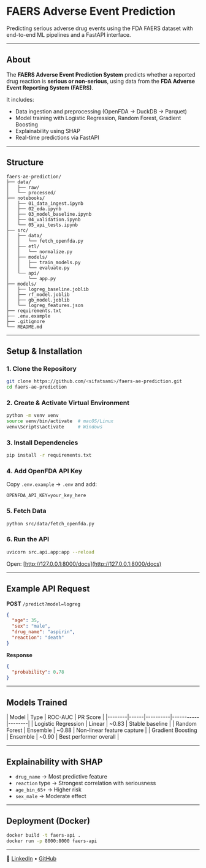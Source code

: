 # FAERS Adverse Event Prediction

Predicting serious adverse drug events using the FDA FAERS dataset with end-to-end ML pipelines and a FastAPI interface.

---

## About

The **FAERS Adverse Event Prediction System** predicts whether a reported drug reaction is **serious or non-serious**, using data from the **FDA Adverse Event Reporting System (FAERS)**.

It includes:
- Data ingestion and preprocessing (OpenFDA → DuckDB → Parquet)
- Model training with Logistic Regression, Random Forest, Gradient Boosting
- Explainability using SHAP
- Real-time predictions via FastAPI

---

## Structure

```
faers-ae-prediction/
├── data/
│   ├── raw/
│   └── processed/
├── notebooks/
│   ├── 01_data_ingest.ipynb
│   ├── 02_eda.ipynb
│   ├── 03_model_baseline.ipynb
│   ├── 04_validation.ipynb
│   └── 05_api_tests.ipynb
├── src/
│   ├── data/
│   │   └── fetch_openfda.py
│   ├── etl/
│   │   └── normalize.py
│   ├── models/
│   │   ├── train_models.py
│   │   └── evaluate.py
│   └── api/
│       └── app.py
├── models/
│   ├── logreg_baseline.joblib
│   ├── rf_model.joblib
│   ├── gb_model.joblib
│   └── logreg_features.json
├── requirements.txt
├── .env.example
├── .gitignore
└── README.md
```

---

## Setup & Installation

### 1️. Clone the Repository
```bash
git clone https://github.com/<sifatsami>/faers-ae-prediction.git
cd faers-ae-prediction
```

### 2️. Create & Activate Virtual Environment
```bash
python -m venv venv
source venv/bin/activate  # macOS/Linux
venv\Scripts\activate     # Windows
```

### 3️. Install Dependencies
```bash
pip install -r requirements.txt
```

### 4️. Add OpenFDA API Key
Copy `.env.example` → `.env` and add:
```
OPENFDA_API_KEY=your_key_here
```

### 5. Fetch Data
```bash
python src/data/fetch_openfda.py
```

### 6. Run the API
```bash
uvicorn src.api.app:app --reload
```
Open: [http://127.0.0.1:8000/docs](http://127.0.0.1:8000/docs)

---

## Example API Request

**POST** `/predict?model=logreg`
```json
{
  "age": 35,
  "sex": "male",
  "drug_name": "aspirin",
  "reaction": "death"
}
```

**Response**
```json
{
  "probability": 0.78
}
```

---

## Models Trained

| Model | Type | ROC-AUC | PR Score |
|--------|------|----------|-----------|--------|
| Logistic Regression | Linear | ~0.83 | Stable baseline |
| Random Forest | Ensemble | ~0.88 | Non-linear feature capture |
| Gradient Boosting | Ensemble | ~0.90 | Best performer overall |

---

## Explainability with SHAP

- `drug_name` → Most predictive feature  
- `reaction` type → Strongest correlation with seriousness  
- `age_bin_65+` → Higher risk  
- `sex_male` → Moderate effect  

---

## Deployment (Docker)
```bash
docker build -t faers-api .
docker run -p 8000:8000 faers-api
```

---

🔗 [LinkedIn](https://www.linkedin.com/in/sifat-sami/) • [GitHub](https://github.com/sifatsami)
